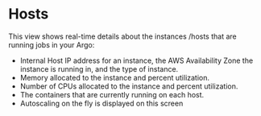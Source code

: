 # Hosts

This view shows real-time details about the instances /hosts that are running jobs in your <span class="GeneralKubernetes Cluster with Argo">Argo</span>:

*   Internal Host IP address for an instance, the AWS Availability Zone the instance is running in, and the type of instance.
*   Memory allocated to the instance and percent utilization.
*   Number of CPUs allocated to the instance and percent utilization.
*   The containers that are currently running on each host.
*   Autoscaling on the fly is displayed on this screen